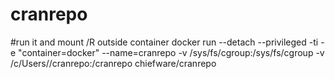# cranrepo

#run it and mount /R outside container
docker run --detach --privileged  -ti -e "container=docker" --name=cranrepo -v /sys/fs/cgroup:/sys/fs/cgroup -v /c/Users/<your user>/cranrepo:/cranrepo chiefware/cranrepo

